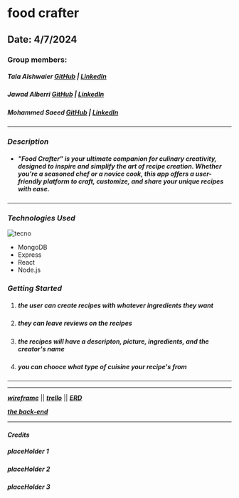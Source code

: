 # food crafter

## Date: 4/7/2024

### Group members:

##### Tala Alshwaier [GitHub](https://github.com/Talal146) | [LinkedIn](www.linkedin.com/in/talal-alshwaier)

##### Jawad Alberri [GitHub](https://github.com/jawadbri) | [LinkedIn](https://www.linkedin.com/in/jawadalberri/)

##### Mohammed Saeed [GitHub](https://github.com/m00hammed) | [LinkedIn](www.linkedin.com/in/mohammed-saeed776)

---

### **_Description_**

- ##### "Food Crafter" is your ultimate companion for culinary creativity, designed to inspire and simplify the art of recipe creation. Whether you're a seasoned chef or a novice cook, this app offers a user-friendly platform to craft, customize, and share your unique recipes with ease.

---

### **_Technologies Used_**

![tecno](https://miro.medium.com/v2/resize:fit:560/1*b9xOf5RushSbTofFqjbnyw.png)

- MongoDB
- Express
- React
- Node.js

### **_Getting Started_**

1. ##### the user can create recipes with whatever ingredients they want

2. ##### they can leave reviews on the recipes

3. ##### the recipes will have a descripton, picture, ingredients, and the creator's name

4. ##### you can chooce what type of cuisine your recipe's from

---

---

[**_wireframe_**](test) || [**_trello_**](https://trello.com/invite/b/QHehu7mB/ATTI1c02d94fcdf5c1f4acb87d8eb2dd1e10791F7DA0/food-crafters) || [**_ERD_**](https://drive.google.com/file/d/1Wjl5sS7x-iTwuP1lkzwSzUpzkRCm0stC/view)

[**_the back-end_**](https://github.com/Talal146/Food-Crafter--Back-end)

---

#### **_Credits_**

##### placeHolder 1

##### placeHolder 2

##### placeHolder 3
